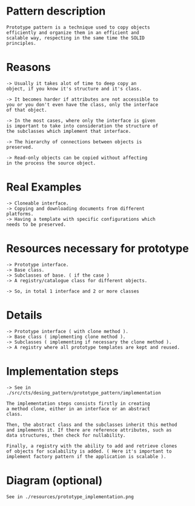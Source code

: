 # Pattern description

    Prototype pattern is a technique used to copy objects
    efficiently and organize them in an efficient and
    scalable way, respecting in the same time the SOLID
    principles.

# Reasons

    -> Usually it takes alot of time to deep copy an
    object, if you know it's structure and it's class.

    -> It becomes harder if attributes are not accessible to
    you or you don't even have the class, only the interface
    of that object.

    -> In the most cases, where only the interface is given
    is important to take into consideration the structure of
    the subclasses which implement that interface.

    -> The hierarchy of connections between objects is
    preserved.

    -> Read-only objects can be copied without affecting
    in the process the source object.

# Real Examples

    -> Cloneable interface.
    -> Copying and downloading documents from different
    platforms.
    -> Having a template with specific configurations which
    needs to be preserved.

# Resources necessary for prototype

    -> Prototype interface.
    -> Base class.
    -> Subclasses of base. ( if the case )
    -> A registry/catalogue class for different objects.

    -> So, in total 1 interface and 2 or more classes

# Details

    -> Prototype interface ( with clone method ).
    -> Base class ( implementing clone method ).
    -> Subclasses ( implementing if necessary the clone method ).
    -> A registry where all prototype templates are kept and reused.

# Implementation steps
    
    -> See in 
    ./src/cts/desing_pattern/prototype_pattern/implementation

    The implementation steps consists firstly in creating
    a method clone, either in an interface or an abstract
    class.
    
    Then, the abstract class and the subclasses inherit this method
    and implements it. If there are reference attributes, such as
    data structures, then check for nullability.
    
    Finally, a registry with the ability to add and retrieve clones
    of objects for scalability is added. ( Here it's important to
    implement factory pattern if the application is scalable ).
    

# Diagram (optional)

    See in ./resources/prototype_implementation.png

